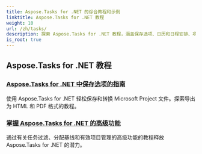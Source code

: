 ```yaml
---
title: Aspose.Tasks for .NET 的综合教程和示例
linktitle: Aspose.Tasks for .NET 教程
weight: 10
url: /zh/tasks/
description: 探索 Aspose.Tasks for .NET 教程，涵盖保存选项、日历和日程安排、项目管理等。提升您的项目管理技能。
is_root: true
---
```

## Aspose.Tasks for .NET 教程
### [Aspose.Tasks for .NET 中保存选项的指南](./guide-to-saving-options/)
使用 Aspose.Tasks for .NET 轻松保存和转换 Microsoft Project 文件。探索导出为 HTML 和 PDF 格式的教程。
### [掌握 Aspose.Tasks for .NET 的高级功能](./master-advanced-features/)
通过有关任务过滤、分配基线和有效项目管理的高级功能的教程释放 Aspose.Tasks for .NET 的潜力。